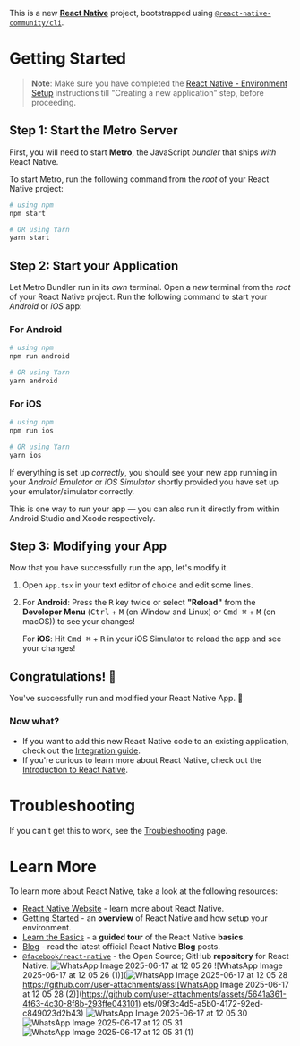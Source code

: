 This is a new [**React Native**](https://reactnative.dev) project, bootstrapped using [`@react-native-community/cli`](https://github.com/react-native-community/cli).

# Getting Started

>**Note**: Make sure you have completed the [React Native - Environment Setup](https://reactnative.dev/docs/environment-setup) instructions till "Creating a new application" step, before proceeding.

## Step 1: Start the Metro Server

First, you will need to start **Metro**, the JavaScript _bundler_ that ships _with_ React Native.

To start Metro, run the following command from the _root_ of your React Native project:

```bash
# using npm
npm start

# OR using Yarn
yarn start
```

## Step 2: Start your Application

Let Metro Bundler run in its _own_ terminal. Open a _new_ terminal from the _root_ of your React Native project. Run the following command to start your _Android_ or _iOS_ app:

### For Android

```bash
# using npm
npm run android

# OR using Yarn
yarn android
```

### For iOS

```bash
# using npm
npm run ios

# OR using Yarn
yarn ios
```

If everything is set up _correctly_, you should see your new app running in your _Android Emulator_ or _iOS Simulator_ shortly provided you have set up your emulator/simulator correctly.

This is one way to run your app — you can also run it directly from within Android Studio and Xcode respectively.

## Step 3: Modifying your App

Now that you have successfully run the app, let's modify it.

1. Open `App.tsx` in your text editor of choice and edit some lines.
2. For **Android**: Press the <kbd>R</kbd> key twice or select **"Reload"** from the **Developer Menu** (<kbd>Ctrl</kbd> + <kbd>M</kbd> (on Window and Linux) or <kbd>Cmd ⌘</kbd> + <kbd>M</kbd> (on macOS)) to see your changes!

   For **iOS**: Hit <kbd>Cmd ⌘</kbd> + <kbd>R</kbd> in your iOS Simulator to reload the app and see your changes!

## Congratulations! :tada:

You've successfully run and modified your React Native App. :partying_face:

### Now what?

- If you want to add this new React Native code to an existing application, check out the [Integration guide](https://reactnative.dev/docs/integration-with-existing-apps).
- If you're curious to learn more about React Native, check out the [Introduction to React Native](https://reactnative.dev/docs/getting-started).

# Troubleshooting

If you can't get this to work, see the [Troubleshooting](https://reactnative.dev/docs/troubleshooting) page.

# Learn More

To learn more about React Native, take a look at the following resources:

- [React Native Website](https://reactnative.dev) - learn more about React Native.
- [Getting Started](https://reactnative.dev/docs/environment-setup) - an **overview** of React Native and how setup your environment.
- [Learn the Basics](https://reactnative.dev/docs/getting-started) - a **guided tour** of the React Native **basics**.
- [Blog](https://reactnative.dev/blog) - read the latest official React Native **Blog** posts.
- [`@facebook/react-native`](https://github.com/facebook/react-native) - the Open Source; GitHub **repository** for React Native.
![WhatsApp Image 2025-06-17 at 12 05 26](https://github.com/user-attachments/assets/fc0c8b41-1352-4d60-965f-e1f06896f99b)
![WhatsApp Image 2025-06-17 at 12 05 26 (1)](![WhatsApp Image 2025-06-17 at 12 05 28](https://github.com/user-attachments/assets/96eb7a26-d5e8-46ef-a9a7-5410fc12289c)
https://github.com/user-attachments/ass![WhatsApp Image 2025-06-17 at 12 05 28 (2)](https://github.com/user-attachments/assets/5641a361-4f63-4c30-8f8b-293ffe043101)
ets/09f3c4d5-a5b0-4172-92ed-c849023d2b43)
![WhatsApp Image 2025-06-17 at 12 05 30](https://github.com/user-attachments/assets/cb4cfbea-063e-46b2-8ccd-2cb85d66a89c)
![WhatsApp Image 2025-06-17 at 12 05 31](https://github.com/user-attachments/assets/041e7a45-3666-4aa7-8486-b130f38d8564)
![WhatsApp Image 2025-06-17 at 12 05 31 (1)](https://github.com/user-attachments/assets/b8105a9a-4b7f-4f4c-a9d0-135821ebbf63)
